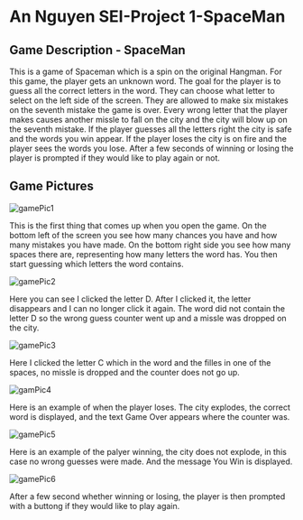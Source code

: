 <h1>An Nguyen SEI-Project 1-SpaceMan</h1>
<h2>Game Description - SpaceMan</h2>
<p>This is a game of Spaceman which is a spin on the original Hangman. For this game, the player gets an unknown word. The goal for the player is to guess all the correct letters in the word. They can choose what letter to select on the left side of the screen. They are allowed to make six mistakes on the seventh mistake the game is over. Every wrong letter that the player makes causes another missle to fall on the city and the city will blow up on the seventh mistake. If the player guesses all the letters right the city is safe and the words you win appear. If the player loses the city is on fire and the player sees the words you lose. After a few seconds of winning or losing the player is prompted if they would like to play again or not. </p>
<h2>Game Pictures</h2>

![gamePic1](https://github.com/sfaigon/spaceMan/assets/55246409/9d958542-723a-4816-8a9a-a710fc9d09c0)
<p>This is the first thing that comes up when you open the game. On the bottom left of the screen you see how many chances you have and how many mistakes you have made. On the bottom right side you see how many spaces there are, representing how many letters the word has. You then start guessing which letters the word contains. </p> 

![gamePic2](https://github.com/sfaigon/spaceMan/assets/55246409/2d236f9e-88e6-4e0e-881d-662607be34b1)
<p>Here you can see I clicked the letter D. After I clicked it, the letter disappears and I can no longer click it again. The word did not contain the letter D so the wrong guess counter went up and a missle was dropped on the city.</p>

![gamePic3](https://github.com/sfaigon/spaceMan/assets/55246409/390cd9d7-7e70-416b-bce1-70159f235955)
<p>Here I clicked the letter C which in the word and the filles in one of the spaces, no missle is dropped and the counter does not go up.</p>

![gamPic4](https://github.com/sfaigon/spaceMan/assets/55246409/654bcc7d-bb56-4eb1-9de8-da77a737fac3)
<p>Here is an example of when the player loses. The city explodes, the correct word is displayed, and the text Game Over appears where the counter was.</p>

![gamePic5](https://github.com/sfaigon/spaceMan/assets/55246409/c417653d-aec5-4757-8841-d5c815f793d0)
<p>Here is an example of the palyer winning, the city does not explode, in this case no wrong guesses were made. And the message You Win is displayed.</p>

![gamePic6](https://github.com/sfaigon/spaceMan/assets/55246409/7c26b38b-98e9-4c24-acd3-bbc249b7eccb)
<p>After a few second whether winning or losing, the player is then prompted with a buttong if they would like to play again.</p>
